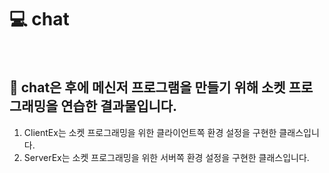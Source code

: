 # 💻 chat
<br>

## 📑 chat은 후에 메신저 프로그램을 만들기 위해 소켓 프로그래밍을 연습한 결과물입니다.
1. ClientEx는 소켓 프로그래밍을 위한 클라이언트쪽 환경 설정을 구현한 클래스입니다.
2. ServerEx는 소켓 프로그래밍을 위한 서버쪽 환경 설정을 구현한 클래스입니다.
